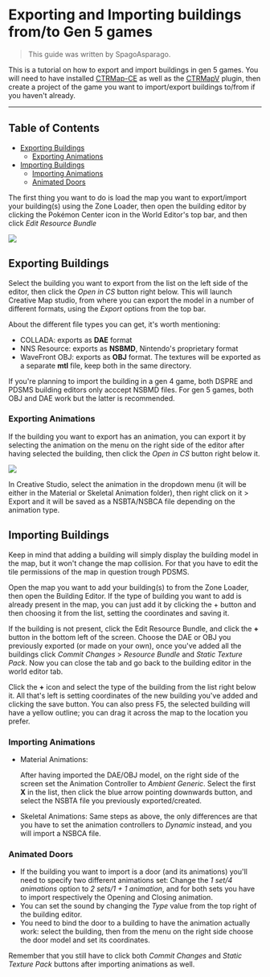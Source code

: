 # Exporting and Importing buildings from/to Gen 5 games
> This guide was written by SpagoAsparago.

This is a tutorial on how to export and import buildings in gen 5 games.
You will need to have installed [CTRMap-CE](https://github.com/kingdom-of-ds-hacking/CTRMapV/releases) as well as the [CTRMapV](https://github.com/kingdom-of-ds-hacking/CTRMapV/releases) plugin, then create a project of the game you want to import/export buildings to/from if you haven't already.

--- 
## Table of Contents
* [Exporting Buildings](#section)
  * [Exporting Animations](#subsection)
* [Importing Buildings](#section-2)
  * [Importing Animations](#subsection-2)
  * [Animated Doors](#subsection-3)

 
The first thing you want to do is load the map you want to export/import your building(s) using the Zone Loader, then open the building editor by clicking the Pokémon Center icon in the World Editor's top bar, and then click *Edit Resource Bundle*

![](ctrmapbuildingeditor.PNG)

## Exporting Buildings
Select the building you want to export from the list on the left side of the editor, then click the *Open in CS* button right below. This will launch Creative Map studio, from where you can export the model in a number of different formats, using the *Export* options from the top bar.

About the different file types you can get, it's worth mentioning:
* COLLADA: exports as **DAE** format
* NNS Resource: exports as **NSBMD**, Nintendo's proprietary format
* WaveFront OBJ: exports as **OBJ** format. The textures will be exported as a separate **mtl** file, keep both in the same directory.

If you're planning to import the building in a gen 4 game, both DSPRE and PDSMS building editors only acccept NSBMD files. For gen 5 games, both OBJ and DAE work but the latter is recommended.

### Exporting Animations
If the building you want to export has an animation, you can export it by selecting the animation on the menu on the right side of the editor after having selected the building, then click the *Open in CS* button right below it.

![](animeditor.PNG)

In Creative Studio, select the animation in the dropdown menu (it will be either in the Material or Skeletal Animation folder), then right click on it > Export and it will be saved as a NSBTA/NSBCA file depending on the animation type.

## Importing Buildings

Keep in mind that adding a building will simply display the building model in the map, but it won't change the map collision. For that you have to edit the tile permissions of the map in question trough PDSMS.

Open the map you want to add your building(s) to from the Zone Loader, then open the Building Editor. If the type of building you want to add is already present in the map, you can just add it by clicking the + button and then choosing it from the list, setting the coordinates and saving it.

If the building is not present, click the Edit Resource Bundle, and click the **+** button in the bottom left of the screen. Choose the DAE or OBJ you previously exported (or made on your own), once you've added all the buildings click *Commit Changes* > *Resource Bundle* and *Static Texture Pack*.
Now you can close the tab and go back to the building editor in the world editor tab.

Click the **+** icon and select the type of the building from the list right below it. All that's left is setting coordinates of the new building you've added and clicking the save button. You can also press F5, the selected building will have a yellow outline; you can drag it across the map to the location you prefer.

### Importing Animations

* Material Animations:

  After having imported the DAE/OBJ model, on the right side of the screen set the Animation Controller to *Ambient Generic*. Select the first **X** in the list, then click the blue arrow pointing downwards button, and select the NSBTA file you previously exported/created.

* Skeletal Animations:
  Same steps as above, the only differences are that you have to set the animation controllers to *Dynamic* instead, and you will import a NSBCA file.

### Animated Doors

* If the building you want to import is a door (and its animations) you'll need to specify two different animations set:
Change the *1 set/4 animations* option to *2 sets/1 + 1 animation*, and for both sets you have to import respectively the Opening and Closing animation.
* You can set the sound by changing the *Type* value from the top right of the building editor.
* You need to bind the door to a building to have the animation actually work: select the building, then from the menu on the right side choose the door model and set its coordinates.

Remember that you still have to click both *Commit Changes* and *Static Texture Pack* buttons after importing animations as well.
